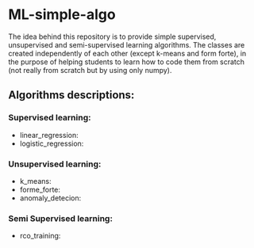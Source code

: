 # ML-simple-algo
The idea behind this repository is to provide simple supervised, unsupervised and semi-supervised learning algorithms.
The classes are created independently of each other (except k-means and form forte), in the purpose of helping students to learn how to code them from scratch (not really from scratch but by using only numpy).


## Algorithms descriptions:
### Supervised learning:
* linear_regression:
* logistic_regression:

### Unsupervised learning:
* k_means:
* forme_forte:
* anomaly_detecion:

### Semi Supervised learning:
* rco_training:
